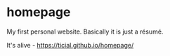 # homepage
My first personal website. Basically it is just a résumé.

It's alive - https://ticial.github.io/homepage/